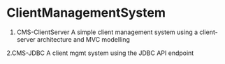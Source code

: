 # ClientManagementSystem
1. CMS-ClientServer
A simple client management system using a client-server architecture and MVC modelling

2.CMS-JDBC
A client mgmt system using the JDBC API endpoint
